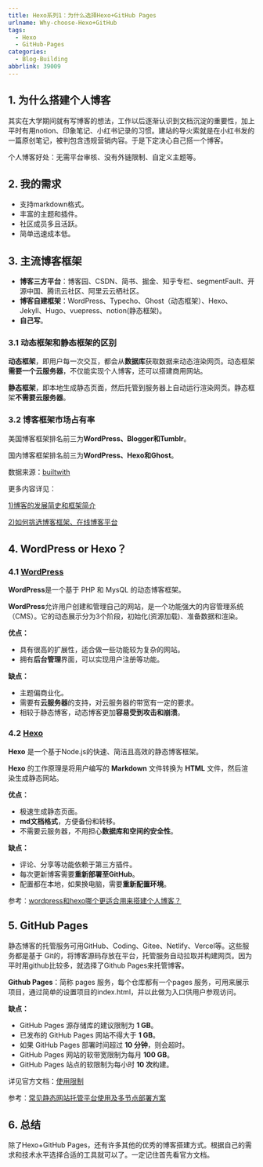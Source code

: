 ```yaml
---
title: Hexo系列1：为什么选择Hexo+GitHub Pages
urlname: Why-choose-Hexo+GitHub
tags:
  - Hexo
  - GitHub-Pages
categories:
  - Blog-Building
abbrlink: 39009
---
```


## 1. 为什么搭建个人博客

其实在大学期间就有写博客的想法，工作以后逐渐认识到文档沉淀的重要性，加上平时有用notion、印象笔记、小红书记录的习惯。建站的导火索就是在小红书发的一篇原创笔记，被判包含违规营销内容。于是下定决心自己搭一个博客。

个人博客好处：无需平台审核、没有外链限制、自定义主题等。

## 2. 我的需求

- 支持markdown格式。
- 丰富的主题和插件。
- 社区成员多且活跃。
- 简单迅速成本低。

## 3. 主流博客框架

- **博客三方平台**：博客园、CSDN、简书、掘金、知乎专栏、segmentFault、开源中国、腾讯云社区、阿里云云栖社区。
- **博客自建框架**：WordPress、Typecho、Ghost（动态框架）、Hexo、Jekyll、Hugo、vuepress、notion(静态框架)。
- **自己写**。
  
### 3.1 动态框架和静态框架的区别

**动态框架**，即用户每一次交互，都会从**数据库**获取数据来动态渲染网页。动态框架**需要一个云服务器**，不仅能实现个人博客，还可以搭建商用网站。

**静态框架**，即本地生成静态页面，然后托管到服务器上自动运行渲染网页。静态框架**不需要云服务器**。

### 3.2 博客框架市场占有率

美国博客框架排名前三为**WordPress、Blogger和Tumblr**。

国内博客框架排名前三为**WordPress、Hexo和Ghost**。

数据来源：[builtwith](https://pro.builtwith.com/)

更多内容详见：

[1)博客的发展简史和框架简介](https://justgoidea.com/posts/2023-056/)

[2)如何挑选博客框架、在线博客平台](https://ednovas.xyz/2021/07/03/blog/)

## 4. WordPress or Hexo？

### 4.1 [WordPress](https://wordpress.org/)

**WordPress**是一个基于 PHP 和 MysQL 的动态博客框架。

**WordPress**允许用户创建和管理自己的网站，是一个功能强大的内容管理系统（CMS）。它的动态展示分为3个阶段，初始化(资源加载)、准备数据和渲染。

**优点：**
- 具有很高的扩展性，适合做一些功能较为复杂的网站。
- 拥有**后台管理**界面，可以实现用户注册等功能。

**缺点：**
- 主题偏商业化。
- 需要有**云服务器**的支持，对云服务器的带宽有一定的要求。
- 相较于静态博客，动态博客更加**容易受到攻击和崩溃**。
  
### 4.2 [Hexo](https://hexo.io/zh-cn/)

**Hexo** 是一个基于Node.js的快速、简洁且高效的静态博客框架。

**Hexo** 的工作原理是将用户编写的 **Markdown** 文件转换为 **HTML** 文件，然后渲染生成静态网站。 

**优点：**
- 极速生成静态页面。
- **md文档格式**，方便备份和转移。
- 不需要云服务器，不用担心**数据库和空间的安全性**。

**缺点：**
- 评论、分享等功能依赖于第三方插件。
- 每次更新博客需要**重新部署至GitHub**。
- 配置都在本地，如果换电脑，需要**重新配置环境**。

参考：[wordpress和hexo哪个更适合用来搭建个人博客？](https://www.zhihu.com/question/53068081)
  
## 5. GitHub Pages

静态博客的托管服务可用GitHub、Coding、Gitee、Netlify、Vercel等。这些服务都是基于 Git的，将博客源码存放在平台，托管服务自动拉取并构建网页。因为平时用github比较多，就选择了Github Pages来托管博客。

**Github Pages**：简称 pages 服务，每个仓库都有一个pages 服务，可用来展示项目，通过简单的设置项目的index.html，并以此做为入口供用户参观访问。

**缺点：**
- GitHub Pages 源存储库的建议限制为 **1 GB**。
- 已发布的 GitHub Pages 网站不得大于 **1 GB**。
- 如果 GitHub Pages 部署时间超过 **10 分钟**，则会超时。
- GitHub Pages 网站的软带宽限制为每月 **100 GB**。
- GitHub Pages 站点的软限制为每小时 **10 次**构建。

详见官方文档：[使用限制](help.github.com/en/articles/what-is-github-pages#usage-limits)

参考：[常见静态网站托管平台使用及多节点部署方案](https://hexo.fluid-dev.com/posts/hexo-static/)

## 6. 总结

除了Hexo+GitHub Pages，还有许多其他的优秀的博客搭建方式。根据自己的需求和技术水平选择合适的工具就可以了。一定记住首先看官方文档。

